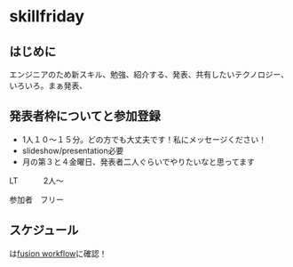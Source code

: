 # skillfriday


## はじめに
エンジニアのため新スキル、勉強、紹介する、発表、共有したいテクノロジー、いろいろ。まぁ発表、


## 発表者枠についてと参加登録
* 1人１０〜１５分。どの方でも大丈夫です！私にメッセージください！
* slideshow/presentation必要
* 月の第３と４金曜日、発表者二人ぐらいでやりたいなと思ってます

LT 　　　2人〜

参加者　フリー


## スケジュール
は[fusion workflow](https://workflow.luxiar.jp/10_luxiar/sys/schedule_list.asp?ev=list&u=57&g=53)に確認！
